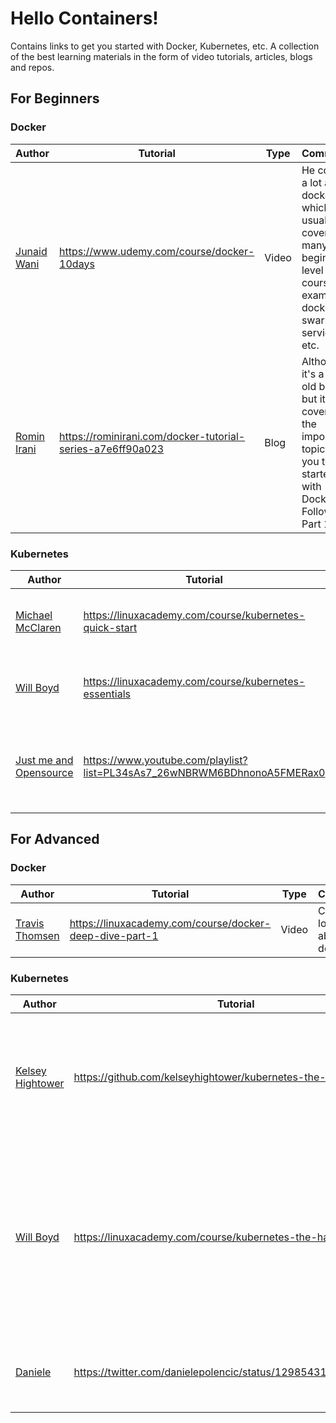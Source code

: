 # Hello Containers!
Contains links to get you started with Docker, Kubernetes, etc.
A collection of the best learning materials in the form of video tutorials, articles, blogs and repos.

## For Beginners

### Docker

Author | Tutorial | Type | Comments | Note
| -----| -------- | ---- | -------- | ----
[Junaid Wani](https://github.com/Jay-Wani) | https://www.udemy.com/course/docker-10days | Video | He covers a lot about docker which is usually not covered in many beginner level course. For example: docker swarm, services, etc. | It's a **paid** course.
[Romin Irani](https://github.com/rominirani) | https://rominirani.com/docker-tutorial-series-a7e6ff90a023 | Blog | Although it's a very old blog, but it still covers all the important topics for you to get started with Docker. Follow till Part 10. | Commands written in this blog might vary slightly.

### Kubernetes

Author | Tutorial | Type | Comments | Note
| -----| -------- | ---- | -------- | ----
[Michael McClaren]() | https://linuxacademy.com/course/kubernetes-quick-start | Video | Very small course just to get a feel of Kubernetes. | It's **paid**.
[Will Boyd]() | https://linuxacademy.com/course/kubernetes-essentials | Video | Covers all basic topics you need to know about K8s | It's **paid**.
[Just me and Opensource](https://www.youtube.com/user/wenkatn) | https://www.youtube.com/playlist?list=PL34sAs7_26wNBRWM6BDhnonoA5FMERax0 | Video | All important topics covered with good hands-on demo | It's **free**.

## For Advanced

### Docker

Author | Tutorial | Type | Comments | Note
| -----| -------- | ---- | -------- | ----
[Travis Thomsen](https://github.com/tthomsen) | https://linuxacademy.com/course/docker-deep-dive-part-1 | Video | Covers a lot in deep about docker. | It's a **paid** course.

### Kubernetes

Author | Tutorial | Type | Comments | Note
| -----| -------- | ---- | -------- | ----
[Kelsey Hightower](https://github.com/kelseyhightower) | https://github.com/kelseyhightower/kubernetes-the-hard-way | GitHub | Learn to build a kubernetes cluster from scratch. | The code in this repo is written to run on Google Cloud Platform
[Will Boyd]() | https://linuxacademy.com/course/kubernetes-the-hard-way | Video | You will learn to create Kubernetes cluster from scratch and will learn a lot about architecture of K8s. This course is reffered from Kelsey Hightower's repo. | It's a **paid** course.
[Daniele](https://twitter.com/danielepolencic) | https://twitter.com/danielepolencic/status/1298543151901155330 | Twitter Thread | Its a list of thread which explains for components of K8s work | free.

